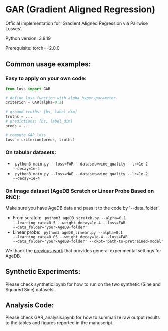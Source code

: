 # GAR (Gradient Aligned Regression)
Official implementation for 'Gradient Aligned Regression via Pairwise Losses'.

Python version: 3.9.19

Prerequisite: torch==2.0.0 

## Common usage examples:
### Easy to apply on your own code:

```python
from loss import GAR

# define loss function with alpha hyper-parameter.
criterion = GAR(alpha=0.2)

# ground truths: [bs, label_dim]
truths = ...
# predictions: [bs, label_dim]
preds = ...

# compute GAR loss
loss = criterion(preds, truths)
```
### On tabular datasets:
- <code> python3 main.py --loss=FAR --dataset=wine_quality --lr=1e-2 --decay=1e-4 </code>
- <code> python3 main.py --loss=MAE --dataset=wine_quality --lr=1e-2 --decay=1e-4 </code>

### On Image dataset (AgeDB Scratch or Linear Probe Based on RNC):
Make sure you have AgeDB data and pass it to the code by '--data_folder'.
- From scratch:  <code> python3 ageDB_scratch.py --alpha=0.1 --learning_rate=0.5 --weight_decay=1e-4 --loss=FAR --data_folder='your-AgeDB-folder' </code>
- Linear probe:  <code> python3 ageDB_linear.py --alpha=0.1 --learning_rate=0.05 --weight_decay=1e-4 --loss=FAR --data_folder='your-AgeDB-folder' --ckpt='path-to-pretrained-model' </code>

We thank the <a href="https://github.com/kaiwenzha/Rank-N-Contrast">previous work</a> that provides general experimental settings for AgeDB.

## Synthetic Experiments:
Please check synthetic.ipynb for how to run on the two synthetic (Sine and Squared Sine) datasets. 

## Analysis Code:
Please check GAR_analysis.ipynb for how to summarize raw output results to the tables and figures reported in the manuscript.
